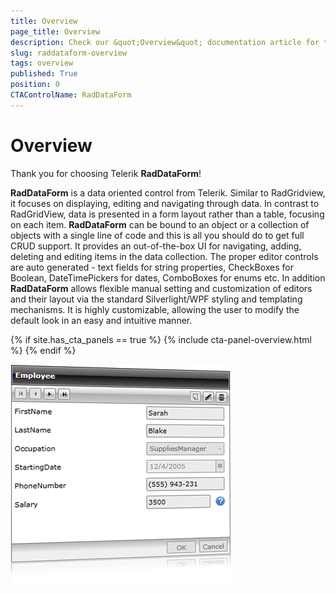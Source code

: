 ```yaml
---
title: Overview
page_title: Overview
description: Check our &quot;Overview&quot; documentation article for the RadDataForm {{ site.framework_name }} control.
slug: raddataform-overview
tags: overview
published: True
position: 0
CTAControlName: RadDataForm
---
```


# Overview

Thank you for choosing Telerik __RadDataForm__!

__RadDataForm__ is a data oriented control from Telerik. Similar to RadGridview, it focuses on displaying, editing and navigating through data. In contrast to RadGridView, data is presented in a form layout rather than a table, focusing on each item.  __RadDataForm__ can be bound to an object or a collection of objects with a single line of code and this is all you should do to get full CRUD support. It provides an out-of-the-box UI for navigating, adding, deleting and editing items in the data collection. The proper editor controls are auto generated - text fields for string properties, CheckBoxes for Boolean, DateTimePickers for dates, ComboBoxes for enums etc. In addition __RadDataForm__ allows flexible manual setting and customization of editors and their layout via the standard Silverlight/WPF styling and templating mechanisms. It is highly customizable, allowing the user to modify the default look in an easy and intuitive manner. 

{% if site.has_cta_panels == true %}
{% include cta-panel-overview.html %}
{% endif %}

 ![{{ site.framework_name }} RadDataForm Overview](images/RadDataForm_image_help.png)
